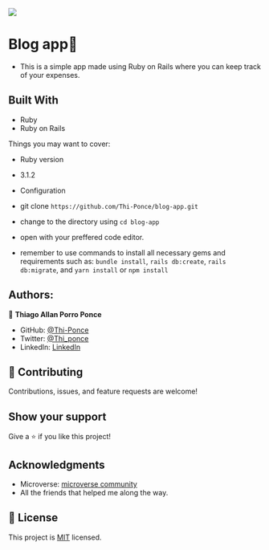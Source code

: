 ![](https://img.shields.io/badge/Microverse-blueviolet)

# Blog app📝

- This is a simple app made using Ruby on Rails where you can keep track of your expenses.

## Built With

- Ruby
- Ruby on Rails

Things you may want to cover:

- Ruby version

* 3.1.2

- Configuration

* git clone `https://github.com/Thi-Ponce/blog-app.git`

* change to the directory using `cd blog-app`

* open with your preffered code editor.

* remember to use commands to install all necessary gems and requirements such as: `bundle install`, `rails db:create`, `rails db:migrate`, and `yarn install` or `npm install`

## Authors:

👤 **Thiago Allan Porro Ponce**

- GitHub: [@Thi-Ponce](https://github.com/Thi-Ponce)
- Twitter: [@Thi_ponce](https://twitter.com/Thi_ponce)
- LinkedIn: [LinkedIn](https://linkedin.com/in/thiago-ponce)

## 🤝 Contributing

Contributions, issues, and feature requests are welcome!

## Show your support

Give a ⭐️ if you like this project!

## Acknowledgments

- Microverse: [microverse community](https://github.com/microverseinc)
- All the friends that helped me along the way.

## 📝 License

This project is [MIT](./MIT.md) licensed.
